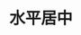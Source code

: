 <script setup>
import horizontalCenter from "./components/horizontal-center.vue";
</script>

# 水平居中

<horizontalCenter />
